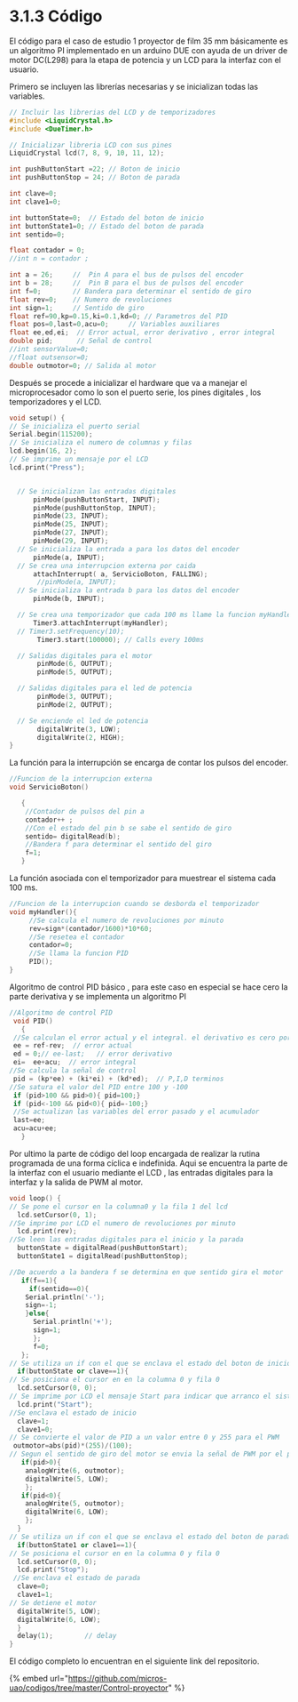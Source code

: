 # 3.1.3 Código

El código para el caso de estudio 1 proyector de film 35 mm básicamente es un algoritmo PI implementado en un arduino DUE con ayuda de un driver de motor DC\(L298\) para la etapa de potencia y un LCD para la interfaz con el usuario.

Primero se incluyen las librerías necesarias y se inicializan todas las variables.

```cpp
// Incluir las librerias del LCD y de temporizadores
#include <LiquidCrystal.h>
#include <DueTimer.h>

// Inicializar libreria LCD con sus pines
LiquidCrystal lcd(7, 8, 9, 10, 11, 12);

int pushButtonStart =22; // Boton de inicio
int pushButtonStop = 24; // Boton de parada

int clave=0;
int clave1=0;

int buttonState=0;  // Estado del boton de inicio
int buttonState1=0; // Estado del boton de parada
int sentido=0;

float contador = 0;  
//int n = contador ;

int a = 26;     //  Pin A para el bus de pulsos del encoder
int b = 28;     //  Pin B para el bus de pulsos del encoder
int f=0;        // Bandera para determinar el sentido de giro 
float rev=0;    // Numero de revoluciones  
int sign=1;     // Sentido de giro
float ref=90,kp=0.15,ki=0.1,kd=0; // Parametros del PID
float pos=0,last=0,acu=0;     // Variables auxiliares
float ee,ed,ei;  // Error actual, error derivativo , error integral
double pid;      // Señal de control
//int sensorValue=0;  
//float outsensor=0;
double outmotor=0; // Salida al motor
```

Después se procede a inicializar el hardware que va a manejar el microprocesador como lo son el puerto serie, los pines digitales , los temporizadores y el LCD.

```cpp
void setup() {
// Se inicializa el puerto serial
Serial.begin(115200);
// Se inicializa el numero de columnas y filas
lcd.begin(16, 2);
// Se imprime un mensaje por el LCD
lcd.print("Press");


  // Se inicializan las entradas digitales
      pinMode(pushButtonStart, INPUT);
      pinMode(pushButtonStop, INPUT);
      pinMode(23, INPUT);
      pinMode(25, INPUT);
      pinMode(27, INPUT);
      pinMode(29, INPUT);
  // Se inicializa la entrada a para los datos del encoder    
      pinMode(a, INPUT);
  // Se crea una interrupcion externa por caida
      attachInterrupt( a, ServicioBoton, FALLING);
       //pinMode(a, INPUT);
  // Se inicializa la entrada b para los datos del encoder     
      pinMode(b, INPUT);

  // Se crea una temporizador que cada 100 ms llame la funcion myHandler   
      Timer3.attachInterrupt(myHandler);
  // Timer3.setFrequency(10);
       Timer3.start(100000); // Calls every 100ms

  // Salidas digitales para el motor
       pinMode(6, OUTPUT);
       pinMode(5, OUTPUT);

  // Salidas digitales para el led de potencia
       pinMode(3, OUTPUT);
       pinMode(2, OUTPUT);

  // Se enciende el led de potencia
       digitalWrite(3, LOW);
       digitalWrite(2, HIGH);   
}
```

La función para la interrupción se encarga de contar los pulsos del encoder.

```cpp
//Funcion de la interrupcion externa
void ServicioBoton() 

   { 
    //Contador de pulsos del pin a
    contador++ ;
    //Con el estado del pin b se sabe el sentido de giro
    sentido= digitalRead(b);
    //Bandera f para determinar el sentido del giro
    f=1;
   }
```

La función asociada con el temporizador para muestrear el sistema cada 100 ms.

```cpp
//Funcion de la interrupcion cuando se desborda el temporizador
void myHandler(){
     //Se calcula el numero de revoluciones por minuto
     rev=sign*(contador/1600)*10*60;
     //Se resetea el contador   
     contador=0;
     //Se llama la funcion PID
     PID();
}
```

Algoritmo de control PID básico , para este caso en especial se hace cero la parte derivativa y se implementa un algoritmo PI

```cpp
//Algoritmo de control PID
 void PID()
   {  
 //Se calculan el error actual y el integral. el derivativo es cero porque se esta usando una algoritmo PI
 ee = ref-rev;  // error actual
 ed = 0;// ee-last;   // error derivativo
 ei=  ee+acu;  // error integral
//Se calcula la señal de control
 pid = (kp*ee) + (ki*ei) + (kd*ed);  // P,I,D terminos
//Se satura el valor del PID entre 100 y -100
 if (pid>100 && pid>0){ pid=100;}
 if (pid<-100 && pid<0){ pid=-100;}
 //Se actualizan las variables del error pasado y el acumulador
 last=ee;
 acu=acu+ee;
   }
```

Por ultimo la parte de código del loop encargada de realizar la rutina programada de una forma cíclica e indefinida. Aqui se encuentra la parte de la interfaz con el usuario mediante el LCD , las entradas digitales para la interfaz y la salida de PWM al motor.

```cpp
void loop() {
// Se pone el cursor en la columna0 y la fila 1 del lcd  
  lcd.setCursor(0, 1);
//Se imprime por LCD el numero de revoluciones por minuto  
  lcd.print(rev);
//Se leen las entradas digitales para el inicio y la parada
  buttonState = digitalRead(pushButtonStart);
  buttonState1 = digitalRead(pushButtonStop);

//De acuerdo a la bandera f se determina en que sentido gira el motor
   if(f==1){
     if(sentido==0){
    Serial.println('-');
    sign=-1;
    }else{
      Serial.println('+');
      sign=1;
      };
      f=0;
   };
// Se utiliza un if con el que se enclava el estado del boton de inicio cuando este es oprimido una vez
  if(buttonState or clave==1){
// Se posiciona el cursor en en la columna 0 y fila 0
  lcd.setCursor(0, 0);
// Se imprime por LCD el mensaje Start para indicar que arranco el sistema  
  lcd.print("Start");
//Se enclava el estado de inicio    
  clave=1;
  clave1=0;  
// Se convierte el valor de PID a un valor entre 0 y 255 para el PWM  
 outmotor=abs(pid)*(255)/(100); 
// Segun el sentido de giro del motor se envia la señal de PWM por el pin 6 o el pin 5     
   if(pid>0){
    analogWrite(6, outmotor);
    digitalWrite(5, LOW);
    };
   if(pid<0){
    analogWrite(5, outmotor);
    digitalWrite(6, LOW);
    };
  }
// Se utiliza un if con el que se enclava el estado del boton de parada cuando este es oprimido una vez
  if(buttonState1 or clave1==1){
// Se posiciona el cursor en en la columna 0 y fila 0
  lcd.setCursor(0, 0);
  lcd.print("Stop");
 //Se enclava el estado de parada    
  clave=0;
  clave1=1; 
// Se detiene el motor 
  digitalWrite(5, LOW);
  digitalWrite(6, LOW);
  }
  delay(1);        // delay
}
```

El código completo lo encuentran en el siguiente link del repositorio.

{% embed url="https://github.com/micros-uao/codigos/tree/master/Control-proyector" %}

